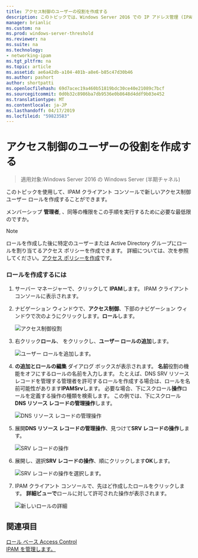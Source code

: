 ```yaml
---
title: アクセス制御のユーザーの役割を作成する
description: このトピックでは、Windows Server 2016 での IP アドレス管理 (IPAM) の管理ガイドの一部です。
manager: brianlic
ms.custom: na
ms.prod: windows-server-threshold
ms.reviewer: na
ms.suite: na
ms.technology:
- networking-ipam
ms.tgt_pltfrm: na
ms.topic: article
ms.assetid: ae6a42db-a104-401b-a8e6-b85c47d30b46
ms.author: pashort
author: shortpatti
ms.openlocfilehash: 69d7acec19a460b51819bdc30ce40e21089c7bcf
ms.sourcegitcommit: 0d0b32c8986ba7db9536e0b8648d4ddf9b03e452
ms.translationtype: MT
ms.contentlocale: ja-JP
ms.lasthandoff: 04/17/2019
ms.locfileid: "59823583"
---
```

# <a name="create-a-user-role-for-access-control"></a>アクセス制御のユーザーの役割を作成する

>適用対象:Windows Server 2016 の Windows Server (半期チャネル)

このトピックを使用して、IPAM クライアント コンソールで新しいアクセス制御ユーザー ロールを作成することができます。  
  
メンバーシップ **管理者**, 、同等の権限をこの手順を実行するために必要な最低限のですか。  
  
> [!NOTE]  
> ロールを作成した後に特定のユーザーまたは Active Directory グループにロールを割り当てるアクセス ポリシーを作成できます。 詳細については、次を参照してください。[アクセス ポリシーを作成](../../technologies/ipam/Create-an-Access-Policy.md)です。  
  
### <a name="to-create-a-role"></a>ロールを作成するには  
  
1.  サーバー マネージャーで、クリックして  **IPAM**します。 IPAM クライアント コンソールに表示されます。  
  
2.  ナビゲーション ウィンドウで、**アクセス制御**、下部のナビゲーション ウィンドウで次のようにクリックします。**ロール**します。  
  
    ![アクセス制御役割](../../media/Create-a-User-Role-for-Access-Control/ipam_CreateUserRole_01.jpg)  
  
3.  右クリック**ロール**、 をクリックし、**ユーザー ロールの追加**します。  
  
    ![ユーザー ロールを追加します。](../../media/Create-a-User-Role-for-Access-Control/ipam_CreateUserRole_02.jpg)  
  
4.  **の追加とロールの編集** ダイアログ ボックスが表示されます。 **名前**役割の機能をオフにするロールの名前を入力します。 たとえば、DNS SRV リソース レコードを管理する管理者を許可するロールを作成する場合は、ロールを名前可能性があります**IPAMSrv**します。 必要な場合、下にスクロール**操作**ロールを定義する操作の種類を検索します。 この例では、下にスクロール**DNS リソース レコードの管理操作**します。  
  
    ![DNS リソース レコードの管理操作](../../media/Create-a-User-Role-for-Access-Control/ipam_CreateUserRole_03.jpg)  
  
5.  展開**DNS リソース レコードの管理操作**、見つけて**SRV レコードの操作**します。  
  
    ![SRV レコードの操作](../../media/Create-a-User-Role-for-Access-Control/ipam_CreateUserRole_04.jpg)  
  
6.  展開し、選択**SRV レコードの操作**、順にクリックします**OK**します。  
  
    ![SRV レコードの操作を選択します。](../../media/Create-a-User-Role-for-Access-Control/ipam_CreateUserRole_05.jpg)  
  
7.  IPAM クライアント コンソールで、先ほど作成したロールをクリックします。 **詳細ビューで**ロールに対して許可された操作が表示されます。  
  
    ![新しいロールの詳細](../../media/Create-a-User-Role-for-Access-Control/ipam_CreateUserRole_06.jpg)  
  
## <a name="see-also"></a>関連項目  
[ロール ベース Access Control](Role-based-Access-Control.md)  
[IPAM を管理します。](Manage-IPAM.md)  
  


